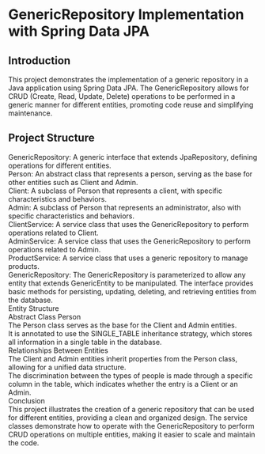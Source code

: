# GenericRepository Implementation with Spring Data JPA
## Introduction
This project demonstrates the implementation of a generic repository in a Java application using Spring Data JPA. The GenericRepository allows for CRUD (Create, Read, Update, Delete) operations to be performed in a generic manner for different entities, promoting code reuse and simplifying maintenance.
## Project Structure
GenericRepository: A generic interface that extends JpaRepository, defining operations for different entities. <br>
Person: An abstract class that represents a person, serving as the base for other entities such as Client and Admin.<br>
Client: A subclass of Person that represents a client, with specific characteristics and behaviors.<br>
Admin: A subclass of Person that represents an administrator, also with specific characteristics and behaviors.<br>
ClientService: A service class that uses the GenericRepository to perform operations related to Client.<br>
AdminService: A service class that uses the GenericRepository to perform operations related to Admin.<br>
ProductService: A service class that uses a generic repository to manage products.<br>
GenericRepository: The GenericRepository is parameterized to allow any entity that extends GenericEntity to be manipulated. The interface provides basic methods for persisting, updating, deleting, and retrieving entities from the database.<br>
Entity Structure<br>
Abstract Class Person<br>
The Person class serves as the base for the Client and Admin entities.<br>
It is annotated to use the SINGLE_TABLE inheritance strategy, which stores all information in a single table in the database.<br>
Relationships Between Entities<br>
The Client and Admin entities inherit properties from the Person class, allowing for a unified data structure.<br>
The discrimination between the types of people is made through a specific column in the table, which indicates whether the entry is a Client or an Admin.<br>
Conclusion<br>
This project illustrates the creation of a generic repository that can be used for different entities, providing a clean and organized design. The service classes demonstrate how to operate with the GenericRepository to perform CRUD operations on multiple entities, making it easier to scale and maintain the code.
